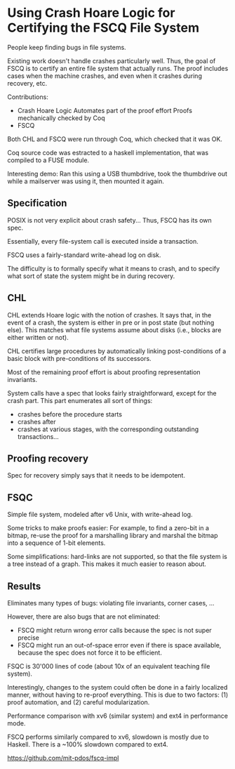 Using Crash Hoare Logic for Certifying the FSCQ File System
===========================================================

People keep finding bugs in file systems.

Existing work doesn't handle crashes particularly well. Thus, the goal of FSCQ
is to certify an entire file system that actually runs. The proof includes cases
when the machine crashes, and even when it crashes during recovery, etc.

Contributions:

- Crash Hoare Logic
  Automates part of the proof effort
  Proofs mechanically checked by Coq
- FSCQ

Both CHL and FSCQ were run through Coq, which checked that it was OK.

Coq source code was estracted to a haskell implementation, that was compiled to
a FUSE module.

Interesting demo: Ran this using a USB thumbdrive, took the thumbdrive out while
a mailserver was using it, then mounted it again.


Specification
-------------

POSIX is not very explicit about crash safety... Thus, FSCQ has its own spec.

Essentially, every file-system call is executed inside a transaction.

FSCQ uses a fairly-standard write-ahead log on disk.

The difficulty is to formally specify what it means to crash, and to specify
what sort of state the system might be in during recovery.


CHL
---

CHL extends Hoare logic with the notion of crashes. It says that, in the event
of a crash, the system is either in pre or in post state (but nothing else).
This matches what file systems assume about disks (i.e., blocks are either
written or not).

CHL certifies large procedures by automatically linking post-conditions of a
basic block with pre-conditions of its successors.

Most of the remaining proof effort is about proofing representation invariants.

System calls have a spec that looks fairly straightforward, except for the crash
part. This part enumerates all sort of things:

- crashes before the procedure starts
- crashes after
- crashes at various stages, with the corresponding outstanding transactions...


Proofing recovery
-----------------

Spec for recovery simply says that it needs to be idempotent.


FSQC
----

Simple file system, modeled after v6 Unix, with write-ahead log.

Some tricks to make proofs easier: For example, to find a zero-bit in a bitmap,
re-use the proof for a marshalling library and marshal the bitmap into a
sequence of 1-bit elements.

Some simplifications: hard-links are not supported, so that the file system is a
tree instead of a graph. This makes it much easier to reason about.


Results
-------

Eliminates many types of bugs: violating file invariants, corner cases, ...

However, there are also bugs that are not eliminated:

- FSCQ might return wrong error calls because the spec is not super precise
- FSCQ might run an out-of-space error even if there is space available, because
  the spec does not force it to be efficient.

FSQC is 30'000 lines of code (about 10x of an equivalent teaching file system).

Interestingly, changes to the system could often be done in a fairly localized
manner, without having to re-proof everything. This is due to two factors: (1)
proof automation, and (2) careful modularization.

Performance comparison with xv6 (similar system) and ext4 in performance mode.

FSCQ performs similarly compared to xv6, slowdown is mostly due to Haskell.
There is a ~100% slowdown compared to ext4.

<https://github.com/mit-pdos/fscq-impl>
